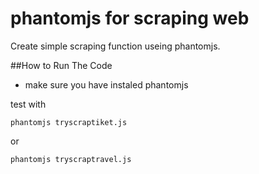 phantomjs for scraping web
==============

Create simple scraping function useing phantomjs.

##How to Run The Code
- make sure you have instaled phantomjs

test with
```
phantomjs tryscraptiket.js
````
or
```
phantomjs tryscraptravel.js
````
